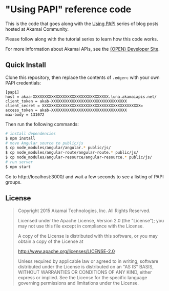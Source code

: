 # "Using PAPI" reference code

This is the code that goes along with the [Using PAPI](https://community.akamai.com/community/developer/blog/tags#/?tags=property%20manager) series of blog posts hosted at Akamai Community.

Please follow along with the tutorial series to learn how this code works.

For more information about Akamai APIs, see the [{OPEN} Developer Site](https://developer.akamai.com/).

## Quick Install

Clone this repository, then replace the contents of `.edgerc` with your own PAPI credentials:

```plaintext
[papi]
host = akaa-XXXXXXXXXXXXXXXXXXXXXXXXXXXXXXXXX.luna.akamaiapis.net/
client_token = akab-XXXXXXXXXXXXXXXXXXXXXXXXXXXXXXXXX
client_secret = XXXXXXXXXXXXXXXXXXXXXXXXXXXXXXXXXXXXXXXXXXX=
access_token = akab-XXXXXXXXXXXXXXXXXXXXXXXXXXXXXXXXX
max-body = 131072
```

Then run the following commands:

```bash
# install dependencies
$ npm install
# move Angular source to public/js
$ cp node_modules/angular/angular.* public/js/
$ cp node_modules/angular-route/angular-route.* public/js/
$ cp node_modules/angular-resource/angular-resource.* public/js/
# run server
$ npm start
```

Go to http://localhost:3000/ and wait a few seconds to see a listing of PAPI groups.

## License

> Copyright 2015 Akamai Technologies, Inc. All Rights Reserved.
> 
> Licensed under the Apache License, Version 2.0 (the "License");
> you may not use this file except in compliance with the License.
>
> A copy of the License is distributed with this software, or you
> may obtain a copy of the License at 
>
>    http://www.apache.org/licenses/LICENSE-2.0
>
> Unless required by applicable law or agreed to in writing, software
> distributed under the License is distributed on an "AS IS" BASIS,
> WITHOUT WARRANTIES OR CONDITIONS OF ANY KIND, either express or implied.
> See the License for the specific language governing permissions and
> limitations under the License.
